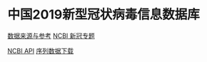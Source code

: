 # 中国2019新型冠状病毒信息数据库

[数据来源与参考](https://ngdc.cncb.ac.cn/ncov/release_genome?term=#searchSection)
[NCBI 新冠专题](https://www.ncbi.nlm.nih.gov/sars-cov-2/)


[NCBI API](https://www.ncbi.nlm.nih.gov/home/develop/api/)
[序列数据下载](https://liucheng.name/942/)